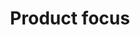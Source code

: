 ---
title: 'Product focus'
field: 'is.focus.products'
slug: 'global-product-focus'
description: 'Certified commodites or products'
comment: 'Select from control list'
required: False
vocabulary: 'vocabulary.txt'
module: 'Scope'
cluster: 'Global'
policy: 'Controlled value. Multi select from control list.'
layout: 'home'
---
